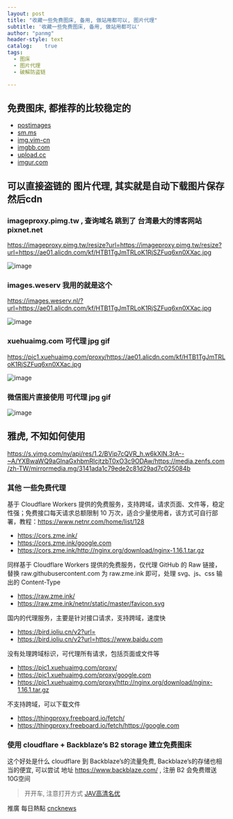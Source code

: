 ```yaml
---
layout: post
title: "收藏一些免费图床, 备用, 做站用都可以, 图片代理"
subtitle: '收藏一些免费图床, 备用, 做站用都可以'
author: "panmg"
header-style: text
catalog:    true
tags:
  - 图床 
  - 图片代理
  - 破解防盗链

---
```



## 免费图床, 都推荐的比较稳定的

*   [postimages](https://search.cocook.cn/redirect?url=https://postimages.org/)
*   [sm.ms](https://search.cocook.cn/redirect?url=https://sm.ms/)
*   [img.vim-cn](https://search.cocook.cn/redirect?url=https://img.vim-cn.com/)
*   [imgbb.com](https://search.cocook.cn/redirect?url=https://imgbb.com/)
*   [upload.cc](https://search.cocook.cn/redirect?url=https://upload.cc/)
*   [imgur.com](https://search.cocook.cn/redirect?url=https://imgur.com/)



## 可以直接盗链的 图片代理, 其实就是自动下载图片保存然后cdn 


### imageproxy.pimg.tw , 查询域名 跳到了 台湾最大的博客网站 pixnet.net

https://imageproxy.pimg.tw/resize?url=https://imageproxy.pimg.tw/resize?url=https://ae01.alicdn.com/kf/HTB1TgJmTRLoK1RjSZFuq6xn0XXac.jpg

![image](https://imageproxy.pimg.tw/resize?url=https://imageproxy.pimg.tw/resize?url=https://ae01.alicdn.com/kf/HTB1TgJmTRLoK1RjSZFuq6xn0XXac.jpg)

### images.weserv 我用的就是这个

https://images.weserv.nl/?url=https://ae01.alicdn.com/kf/HTB1TgJmTRLoK1RjSZFuq6xn0XXac.jpg

![image](https://images.weserv.nl/?url=https://ae01.alicdn.com/kf/HTB1TgJmTRLoK1RjSZFuq6xn0XXac.jpg)
	
### xuehuaimg.com 可代理 jpg gif

https://pic1.xuehuaimg.com/proxy/https://ae01.alicdn.com/kf/HTB1TgJmTRLoK1RjSZFuq6xn0XXac.jpg
	
![image](https://pic1.xuehuaimg.com/proxy/https://ae01.alicdn.com/kf/HTB1TgJmTRLoK1RjSZFuq6xn0XXac.jpg)

### 微信图片直接使用 可代理 jpg gif
![image](https://img04.sogoucdn.com/net/a/04/link?appid=100520029&url=https://mmbiz.qpic.cn/mmbiz/u5hKgdOp7icTq5CrCico1ILNdNSr0u4PUHh4wcH8ycukTaO4yEZiadHqNEpficwZ1c1VS0wXOlKIkHHSPC5D3ad5iaw/640?wx_fmt=other)


## 雅虎, 不知如何使用
https://s.yimg.com/ny/api/res/1.2/BVip7cQVR_h.w6kXlN.3rA--~A/YXBwaWQ9aGlnaGxhbmRlcjtzbT0xO3c9ODAw/https://media.zenfs.com/zh-TW/mirrormedia.mg/3141ada1c79ede2c81d29ad7c025084b

###   其他 一些免费代理

基于 Cloudflare Workers 提供的免费服务，支持跨域，请求页面、文件等，稳定性强；免费接口每天请求总额限制 10 万次，适合少量使用者，该方式可自行部署，教程：https://www.netnr.com/home/list/128

* https://cors.zme.ink/
* https://cors.zme.ink/google.com
* https://cors.zme.ink/http://nginx.org/download/nginx-1.16.1.tar.gz

同样基于 Cloudflare Workers 提供的免费服务，仅代理 GitHub 的 Raw 链接，替换 raw.githubusercontent.com 为 raw.zme.ink 即可，处理 svg、js、css 输出的 Content-Type
* https://raw.zme.ink/
* https://raw.zme.ink/netnr/static/master/favicon.svg


国内的代理服务，主要是针对接口请求，支持跨域，速度快
* https://bird.ioliu.cn/v2?url=
* https://bird.ioliu.cn/v2?url=https://www.baidu.com

没有处理跨域标识，可代理所有请求，包括页面或文件等
* https://pic1.xuehuaimg.com/proxy/
* https://pic1.xuehuaimg.com/proxy/google.com
* https://pic1.xuehuaimg.com/proxy/http://nginx.org/download/nginx-1.16.1.tar.gz


 不支持跨域，可以下载文件
* https://thingproxy.freeboard.io/fetch/
* https://thingproxy.freeboard.io/fetch/https://google.com


###  使用 cloudflare + Backblaze’s B2 storage  建立免费图床

这个好处是什么 cloudflare 到 Backblaze’s的流量免费,  Backblaze’s的存储也相当的便宜, 可以尝试
地址 https://www.backblaze.com/ , 注册 B2 会免费赠送10G空间


> 开开车, 注意打开方式 [JAV高清名优](https://www.kspp.xyz)

推廣 每日熱點   [cncknews](https://www.cncknews.com/)

